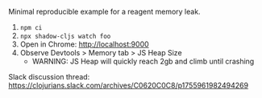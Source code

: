 Minimal reproducible example for a reagent memory leak.

1. `npm ci`
2. `npx shadow-cljs watch foo`
3. Open in Chrome: <http://localhost:9000>
4. Observe Devtools > Memory tab > JS Heap Size
    * WARNING: JS Heap will quickly reach 2gb and climb until crashing

Slack discussion thread:
<https://clojurians.slack.com/archives/C0620C0C8/p1755961982494269>
